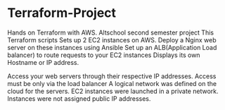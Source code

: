 # Terraform-Project
Hands on Terraform with AWS.
Altschool second semester project This Terraform scripts Sets up 2 EC2 instances on AWS. Deploy a Nginx web server on these instances using Ansible Set up an ALB(Application Load balancer) to route requests to your EC2 instances Displays its own Hostname or IP address.

Access your web servers through their respective IP addresses. Access must be only via the load balancer A logical network was defined on the cloud for the servers. EC2 instances were launched in a private network. Instances were not assigned public IP addresses.
